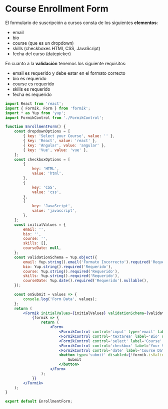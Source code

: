# Course Enrollment Form
El formulario de suscripción a cursos consta de los siguientes **elementos**:
* email
* bio
* course (que es un dropdown)
* skills (checkboxes HTMl, CSS, JavaScript) 
* fecha del curso (datepicker)

En cuanto a la **validación** tenemos los siguiente requisitos:
* email es requerido y debe estar en el formato correcto
* bio es requerido
* course es requerido
* skills es requerido
* fecha es requerido

```jsx
import React from 'react';
import { Formik, Form } from 'formik';
import * as Yup from 'yup';
import FormikControl from './FormikControl';

function EnrollmentForm() {
	const dropdownOptions = [
		{ key: 'Select your Course', value: '' },
		{ key: 'React', value: 'react' },
		{ key: 'Angular', value: 'angular' },
		{ key: 'Vue', value: 'vue' },
	];
	const checkboxOptions = [
		{
			key: 'HTML',
			value: 'html',
		},
		{
			key: 'CSS',
			value: 'css',
		},
		{
			key: 'JavaScript',
			value: 'javascript',
		},
	];
	const initialValues = {
		email: '',
		bio: '',
		course: '',
		skills: [],
		courseDate: null,
	};
	const validationSchema = Yup.object({
		email: Yup.string().email('Formato Incorrecto').required('Requerido'),
		bio: Yup.string().required('Requerido'),
		course: Yup.string().required('Requerido'),
		skills: Yup.string().required('Requerido'),
		courseDate: Yup.date().required('Requerido').nullable(),
	});

	const onSubmit = values => {
		console.log('Form Data', values);
	};
	return (
		<Formik initialValues={initialValues} validationSchema={validationSchema} onSubmit={onSubmit}>
			{formik => {
				return (
					<Form>
						<FormikControl control='input' type='email' label='Email' name='email' />
						<FormikControl control='textarea' label='Bio' name='bio' />
						<FormikControl control='select' label='Course' name='course' options={dropdownOptions} />
						<FormikControl control='checkbox' label='Your Skillset' name='skills' options={checkboxOptions} />
						<FormikControl control='date' label='Course Date' name='courseDate' />
						<button type='submit' disabled={!formik.isValid}>
							Submit
						</button>
					</Form>
				);
			}}
		</Formik>
	);
}

export default EnrollmentForm;

```